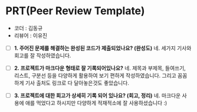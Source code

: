 # **PRT(Peer Review Template)**
- 코더 : 김동규
- 리뷰어 : 이유진

- [ ]  **1. 주어진 문제를 해결하는 완성된 코드가 제출되었나요? (완성도)**
        네. 세가지 기사와 회고를 잘 작성하였습니다.

- [ ]  **2. 프로젝트가 마크다운 형태로 잘 기록되어있나요?**
        네. 제목과 부제목, 들여쓰기, 리스트, 구분선 등을 다양하게 활용하여 보기 편하게 작성하였습니다. 그리고 꼼꼼하게 기사 출처도 링크로 다 달아놓은것도 좋았습니다.

- [ ]  **3. 프로젝트에 대한 회고가 상세히 기록 되어 있나요? (회고, 정리)**
        네. 마크다운 사용에 애를 먹었다고 하시지만 다양하게 적재적소에 잘 사용하셨습니다 :)

